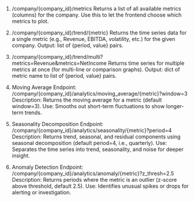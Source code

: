 1) /company/{company_id}/metrics
Returns a list of all available metrics (columns) for the company.
Use this to let the frontend choose which metrics to plot.

2) /company/{company_id}/trend/{metric}
Returns the time series data for a single metric (e.g., Revenue, EBITDA, volatility, etc.) for the given company.
Output: list of {period, value} pairs.

3) /company/{company_id}/trend/multi?metrics=Revenue&metrics=NetIncome
Returns time series for multiple metrics at once (for multi-line or comparison graphs).
Output: dict of metric name to list of {period, value} pairs.

4) Moving Average
Endpoint: /company/{company_id}/analytics/moving_average/{metric}?window=3
Description: Returns the moving average for a metric (default window=3).
Use: Smooths out short-term fluctuations to show longer-term trends.

4) Seasonality Decomposition
Endpoint: /company/{company_id}/analytics/seasonality/{metric}?period=4
Description: Returns trend, seasonal, and residual components using seasonal decomposition (default period=4, i.e., quarterly).
Use: Separates the time series into trend, seasonality, and noise for deeper insight.

5) Anomaly Detection
Endpoint: /company/{company_id}/analytics/anomaly/{metric}?z_thresh=2.5
Description: Returns periods where the metric is an outlier (z-score above threshold, default 2.5).
Use: Identifies unusual spikes or drops for alerting or investigation.